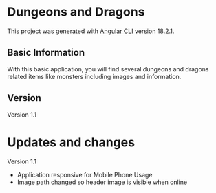 # Dungeons and Dragons

This project was generated with [Angular CLI](https://github.com/angular/angular-cli) version 18.2.1.

## Basic Information

With this basic application, you will find several dungeons and dragons related items like monsters including images and information.

## Version

Version 1.1

# Updates and changes

Version 1.1
- Application responsive for Mobile Phone Usage
- Image path changed so header image is visible when online

